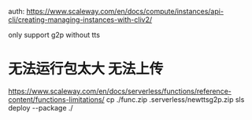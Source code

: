 auth:
https://www.scaleway.com/en/docs/compute/instances/api-cli/creating-managing-instances-with-cliv2/


only support g2p without tts

# 无法运行包太大 无法上传 
https://www.scaleway.com/en/docs/serverless/functions/reference-content/functions-limitations/
cp ./func.zip .serverless/newttsg2p.zip
sls deploy --package ./